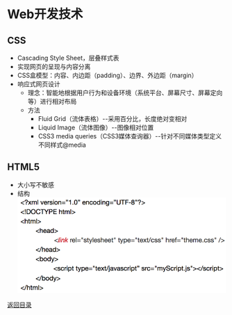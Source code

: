 # Web开发技术
## CSS
* Cascading Style Sheet，层叠样式表
* 实现网页的呈现与内容分离
* CSS盒模型：内容、内边距（padding）、边界、外边距（margin）
* 响应式网页设计
    * 理念：智能地根据用户行为和设备环境（系统平台、屏幕尺寸、屏幕定向等）进行相对布局
    * 方法
        * Fluid Grid（流体表格）--采用百分比，长度绝对变相对
        * Liquid Image（流体图像）--图像相对位置
        * CSS3 media queries（CSS3媒体查询器）--针对不同媒体类型定义不同样式@media

## HTML5
* 大小写不敏感
* 结构
![](img/html.png)

[返回目录](../CONTENTS.md)